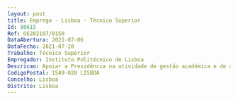 ```yaml
--- 
layout: post
title: Emprego - Lisboa - Técnico Superior
Id: 88615
Ref: OE202107/0150
DataAbertura: 2021-07-06
DataFecho: 2021-07-20
Trabalho: Técnico Superior
Empregador: Instituto Politécnico de Lisboa
Descricao: Apoiar a Presidência na atividade de gestão académica e de apoio ao estudante, nomeadamente •	Acompanhamento da gestão dos planos curriculares das Escolas •	Afetação dos alunos •	Validação e publicação dos ciclos de estudos propostos pelas Escola •	Resposta a inquéritos estatísticos da tutela •	Participação em grupos de trabalho para assessoria técnica especializada aos órgãos de gestão do Instituto •	Acompanhamento dos processos de candidatura a título de especialista •	Receção, análise e acompanhamento dos requerimentos de reconhecimento de grau académico •	Apoio ao desenvolvimento de projetos educativos e de inclusão dos estudantes •	Apoio à preparação e dinamização de atividades orientadas para a promoção do sucesso académico dos estudantes •	Apoio ao desenvolvimento de atividades e monitorização da empregabilidade dos diplomados •	Apoio a todas as outras tarefas que digam respeito à atividade corrente.
CodigoPostal: 1549-020 LISBOA
Concelho: Lisboa
Distrito: Lisboa
--- 
```

